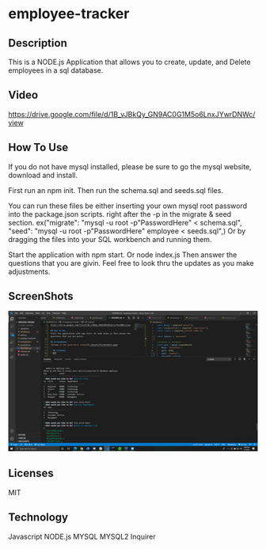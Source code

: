 # employee-tracker
## Description
This is a NODE.js Application that allows you to create, update, and Delete employees in a sql database.

## Video
https://drive.google.com/file/d/1B_vJBkQy_GN9AC0G1M5o6LnxJYwrDNWc/view

## How To Use 
If you do not have mysql installed, please be sure to go the mysql website, download and install.

First run an npm init.
Then run the schema.sql and seeds.sql files.

You can run these files be either inserting your own mysql root password into the package.json scripts. right after the -p in the migrate & seed section. ex("migrate": "mysql -u root -p"PasswordHere" < schema.sql",
            "seed": "mysql -u root -p"PasswordHere" employee < seeds.sql",)
Or by dragging the files into your SQL workbench and running them.

Start the application with npm start. Or node index.js Then answer the questions that you are givin. Feel free to  look thru the updates as you make adjustments.

## ScreenShots 
![Image of the server response and questions](./assets/imgs/InquirerScreenshot.png)
       
## Licenses
MIT

## Technology
Javascript
NODE.js
MYSQL
MYSQL2
Inquirer
